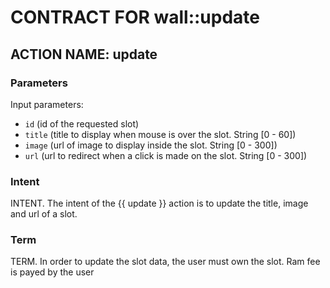 # CONTRACT FOR wall::update

## ACTION NAME: update

### Parameters
Input parameters:

* `id` (id of the requested slot)
* `title` (title to display when mouse is over the slot. String [0 - 60])
* `image` (url of image to display inside the slot. String [0 - 300])
* `url` (url to redirect when a click is made on the slot. String [0 - 300])

### Intent
INTENT. The intent of the {{ update }} action is to update the title, image and url of a slot.

### Term
TERM. In order to update the slot data, the user must own the slot. Ram fee is payed by the user
